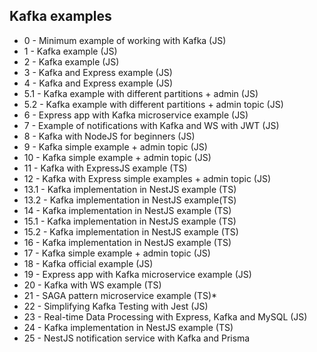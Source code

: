 ## Kafka examples

- 0 - Minimum example of working with Kafka (JS)
- 1 - Kafka example (JS)
- 2 - Kafka example (JS)
- 3 - Kafka and Express example (JS)
- 4 - Kafka and Express example (JS)
- 5.1 - Kafka example with different partitions + admin (JS)
- 5.2 - Kafka example with different partitions + admin topic (JS)
- 6 - Express app with Kafka microservice example (JS)
- 7 - Example of notifications with Kafka and WS with JWT (JS)
- 8 - Kafka with NodeJS for beginners (JS)
- 9 - Kafka simple example + admin topic (JS)
- 10 - Kafka simple example + admin topic (JS)
- 11 - Kafka with ExpressJS example (TS)
- 12 - Kafka with Express simple examples + admin topic (JS)
- 13.1 - Kafka implementation in NestJS example (TS)
- 13.2 - Kafka implementation in NestJS example(TS)
- 14 - Kafka implementation in NestJS example (TS)
- 15.1 - Kafka implementation in NestJS example (TS)
- 15.2 - Kafka implementation in NestJS example (TS)
- 16 - Kafka implementation in NestJS example (TS)
- 17 - Kafka simple example + admin topic (JS)
- 18 - Kafka official example (JS)
- 19 - Express app with Kafka microservice example (JS)
- 20 - Kafka with WS example (TS)
- 21 - SAGA pattern microservice example (TS)\*
- 22 - Simplifying Kafka Testing with Jest (JS)
- 23 - Real-time Data Processing with Express, Kafka and MySQL (JS)
- 24 - Kafka implementation in NestJS example (TS)
- 25 - NestJS notification service with Kafka and Prisma
